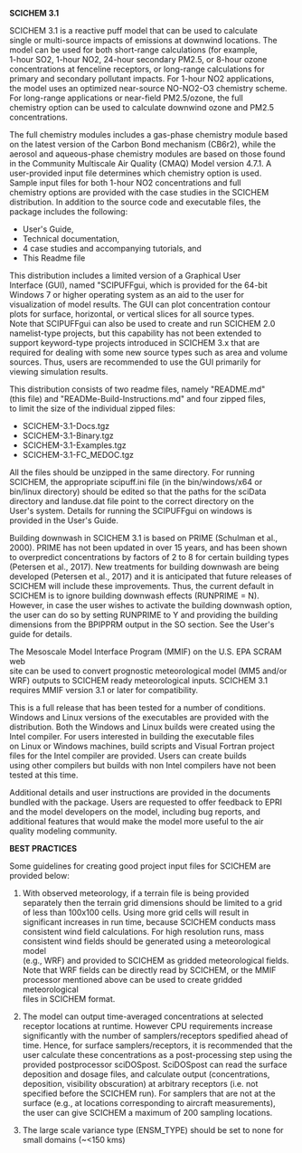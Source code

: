 
**SCICHEM 3.1**  

SCICHEM 3.1 is a reactive puff model that can be used to calculate  
single or multi-source impacts of emissions at downwind locations.  The  
model can be used for both short-range calculations (for example,  
1-hour SO2, 1-hour NO2, 24-hour secondary PM2.5, or 8-hour ozone  
concentrations at fenceline receptors, or long-range calculations for  
primary  and secondary pollutant impacts. For 1-hour NO2 applications,  
the model  uses an optimized near-source NO-NO2-O3 chemistry scheme.  
For  long-range applications or near-field PM2.5/ozone, the full  
chemistry  option can be used to calculate downwind ozone and PM2.5  
concentrations.  

The full chemistry modules includes a gas-phase chemistry module based  
on the latest version of the Carbon Bond mechanism (CB6r2), while the  
aerosol and aqueous-phase chemistry  modules are based on those found  
in the Community Multiscale Air  Quality (CMAQ) Model version 4.7.1. A  
user-provided input file  determines which chemistry option is used.  
Sample input files for both  1-hour NO2 concentrations and full  
chemistry options are provided with  the case studies in the SCICHEM  
distribution. In addition to the  source code and executable files, the  
package includes the following:  

-	User's Guide,  
-	Technical documentation,  
-	4 case studies and accompanying tutorials, and  
-	This Readme file  

This distribution includes a limited version of a Graphical User  
Interface (GUI), named "SCIPUFFgui, which is provided for the 64-bit  
Windows 7 or higher operating system as an aid to the user for  
visualization of model results. The GUI can plot concentration contour  
plots for surface, horizontal, or vertical slices for all source types.  
Note that SCIPUFFgui can also be used to create and run SCICHEM 2.0  
namelist-type projects, but this capability has not been extended to  
support keyword-type projects introduced in SCICHEM 3.x that are  
required for dealing with some new source types such as area and volume  
sources. Thus, users are recommended to use the GUI primarily for  
viewing simulation results. 

This distribution consists of two readme files, namely "README.md"  
(this file) and "READMe-Build-Instructions.md" and four zipped files,  
to limit the size of the individual zipped files:  

-	SCICHEM-3.1-Docs.tgz  
-	SCICHEM-3.1-Binary.tgz  
-	SCICHEM-3.1-Examples.tgz  
-	SCICHEM-3.1-FC_MEDOC.tgz  

All the files should be unzipped in the same directory. For running  
SCICHEM, the appropriate scipuff.ini file (in the bin/windows/x64 or  
bin/linux directory) should be edited so that the paths for the sciData  
directory and landuse.dat file point to the correct directory on the  
User's system. Details for running the SCIPUFFgui on windows is  
provided in the User's Guide.  

Building downwash in SCICHEM 3.1 is based on PRIME (Schulman et al., 2000). 
PRIME has not been updated in over 15 years, and has been shown to overpredict 
concentrations by factors of 2 to 8 for certain building types (Petersen et al., 2017). 
New treatments for building downwash are being developed (Petersen et al., 2017) and 
it is anticipated that future releases of SCICHEM will include these improvements. 
Thus, the current default in SCICHEM is to ignore building downwash effects (RUNPRIME = N). 
However, in case the user wishes to activate the building downwash option, 
the user can do so by setting RUNPRIME to Y and providing the building dimensions from the 
BPIPPRM output in the SO section. See the User's guide for details.

The Mesoscale Model Interface Program (MMIF) on the U.S. EPA SCRAM web  
site can be used to convert prognostic meteorological model (MM5 and/or  
WRF) outputs to SCICHEM ready meteorological  inputs. SCICHEM 3.1  
requires MMIF version 3.1 or later for compatibility.  

This is a full release that has been tested for a number of conditions.  
Windows and Linux versions of the executables are provided with the  
distribution. Both the Windows and Linux builds were created using the  
Intel compiler. For users interested in building the executable files  
on Linux or Windows machines, build scripts and Visual Fortran project  
files for the Intel compiler are provided. Users can create builds  
using other compilers but builds with non Intel compilers have not been  
tested at this time.  

Additional details and user instructions are provided in the documents  
bundled with the package. Users are requested to offer feedback to EPRI  
and the model developers on the model, including bug reports, and  
additional features that would make the model more useful to the air  
quality modeling community.  
 
**BEST PRACTICES**  

Some guidelines for creating good project input files for SCICHEM are  
provided below:  

1) With observed meteorology, if a terrain file is being provided  
separately then the terrain grid dimensions should be limited to a grid  
of less than 100x100 cells. Using more grid cells will result in  
significant increases in run time, because SCICHEM conducts mass  
consistent wind field calculations. For high resolution runs, mass  
consistent wind fields should be generated using a meteorological model  
(e.g., WRF) and provided to SCICHEM as gridded meteorological fields.  
Note that WRF fields can be directly read by SCICHEM, or the MMIF  
processor mentioned above can be used to create gridded meteorological  
files in SCICHEM format.  

2) The model can output time-averaged concentrations at selected  
receptor locations at runtime. However CPU requirements increase  
significantly with the number of samplers/receptors spedified ahead of  
time. Hence, for surface samplers/receptors, it is recommended that the  
user calculate these concentrations as a post-processing step using the  
provided postprocessor sciDOSpost.  SciDOSpost can read the surface  
deposition and dosage files, and calculate output (concentrations,  
deposition, visibility obscuration) at arbitrary receptors (i.e. not  
specified before the SCICHEM run). For samplers that are not at the  
surface (e.g., at locations corresponding to aircraft measurements),  
the user can give SCICHEM a maximum of 200 sampling locations.  

3) The large scale variance type (ENSM_TYPE) should be set to none for  
small domains (~<150 kms)  
